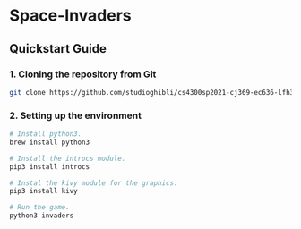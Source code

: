 # Space-Invaders

## Quickstart Guide
### 1. Cloning the repository from Git
```bash
git clone https://github.com/studioghibli/cs4300sp2021-cj369-ec636-lfh32-ll692-mac568.git
```
### 2. Setting up the environment

```bash
# Install python3.
brew install python3

# Install the introcs module. 
pip3 install introcs 

# Instal the kivy module for the graphics. 
pip3 install kivy

# Run the game. 
python3 invaders
```
